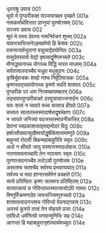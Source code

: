 धृतराष्ट्र उवाच	001  
भूयो मे पुण्डरीकाक्षं सञ्जयाचक्ष्व पृच्छते	001a  
नामकर्मार्थवित्तात प्राप्नुयां पुरुषोत्तमम्	001c  
सञ्जय उवाच	002  
श्रुतं मे तस्य देवस्य नामनिर्वचनं शुभम्	002a  
यावत्तत्राभिजानेऽहमप्रमेयो हि केशवः	002c  
वसनात्सर्वभूतानां वसुत्वाद्देवयोनितः	003a  
वासुदेवस्ततो वेद्यो वृषत्वाद्वृष्णिरुच्यते	003c  
मौनाद्ध्यानाच्च योगाच्च विद्धि भारत माधवम्	004a  
सर्वतत्त्वलयाच्चैव मधुहा मधुसूदनः	004c  
कृषिर्भूवाचकः शब्दो णश्च निर्वृतिवाचकः	005a  
कृष्णस्तद्भावयोगाच्च कृष्णो भवति शाश्वतः	005c  
पुण्डरीकं परं धाम नित्यमक्षयमक्षरम्	006a  
तद्भावात्पुण्डरीकाक्षो दस्युत्रासाज्जनार्दनः	006c  
यतः सत्त्वं न च्यवते यच्च सत्त्वान्न हीयते	007a  
सत्त्वतः सात्वतस्तस्मादार्षभाद्वृषभेक्षणः	007c  
न जायते जनित्र्यां यदजस्तस्मादनीकजित्	008a  
देवानां स्वप्रकाशत्वाद्दमाद्दामोदरं विदुः	008c  
हर्षात्सौख्यात्सुखैश्वर्याद्धृषीकेशत्वमश्नुते	009a  
बाहुभ्यां रोदसी बिभ्रन्महाबाहुरिति स्मृतः	009c  
अधो न क्षीयते जातु यस्मात्तस्मादधोक्षजः	010a  
नराणामयनाच्चापि तेन नारायणः स्मृतः	010c  
पूरणात्सदनाच्चैव ततोऽसौ पुरुषोत्तमः	010e  
असतश्च सतश्चैव सर्वस्य प्रभवाप्ययात्	011a  
सर्वस्य च सदा ज्ञानात्सर्वमेनं प्रचक्षते	011c  
सत्ये प्रतिष्ठितः कृष्णः सत्यमत्र प्रतिष्ठितम्	012a  
सत्यात्सत्यं च गोविन्दस्तस्मात्सत्योऽपि नामतः	012c  
विष्णुर्विक्रमणादेव जयनाज्जिष्णुरुच्यते	013a  
शाश्वतत्वादनन्तश्च गोविन्दो वेदनाद्गवाम्	013c  
अतत्त्वं कुरुते तत्त्वं तेन मोहयते प्रजाः	014a  
एवंविधो धर्मनित्यो भगवान्मुनिभिः सह	014c  
आगन्ता हि महाबाहुरानृशंस्यार्थमच्युतः	014e  
